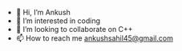 - 👋 Hi, I’m Ankush
- 👀 I’m interested in coding 
- 💞️ I’m looking to collaborate on C++
- 📫 How to reach me ankushsahil45@gmail.com

<!---
ankushs24/ankushs24 is a ✨ special ✨ repository because its `README.md` (this file) appears on your GitHub profile.
You can click the Preview link to take a look at your changes.
--->
